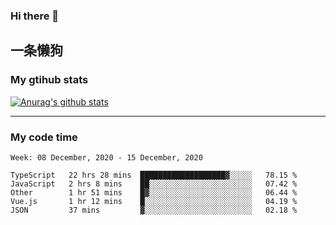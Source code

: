 ### Hi there 👋

## 一条懒狗
<!--
**kiss-me-quickly/kiss-me-quickly** is a ✨ _special_ ✨ repository because its `README.md` (this file) appears on your GitHub profile.

Here are some ideas to get you started:

- 🔭 I’m currently working on ...
- 🌱 I’m currently learning ...
- 👯 I’m looking to collaborate on ...
- 🤔 I’m looking for help with ...
- 💬 Ask me about ...
- 📫 How to reach me: ...
- 😄 Pronouns: ...
- ⚡ Fun fact: ...
-->


### My gtihub stats

[![Anurag's github stats](https://github-readme-stats.vercel.app/api?username=kiss-me-quickly)](https://github.com/anuraghazra/github-readme-stats)

***

### My code time

<!--START_SECTION:waka-->
```text
Week: 08 December, 2020 - 15 December, 2020

TypeScript   22 hrs 28 mins  ███████████████████▓░░░░░   78.15 % 
JavaScript   2 hrs 8 mins    ██░░░░░░░░░░░░░░░░░░░░░░░   07.42 % 
Other        1 hr 51 mins    █▓░░░░░░░░░░░░░░░░░░░░░░░   06.44 % 
Vue.js       1 hr 12 mins    █░░░░░░░░░░░░░░░░░░░░░░░░   04.19 % 
JSON         37 mins         ▓░░░░░░░░░░░░░░░░░░░░░░░░   02.18 % 
```
<!--END_SECTION:waka-->
